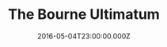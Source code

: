 ---
title: "The Bourne Ultimatum"
year: 2007
date: 2016-05-04T23:00:00.000Z
permalink: /almanac/movies/2016-05-05-the-bourne-ultimatum/index.html
rating: 3
---